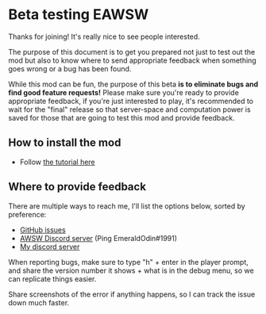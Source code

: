 # Beta testing EAWSW

Thanks for joining! It's really nice to see people interested. 

The purpose of this document is to get you prepared not just to test out the mod but also to know where to send appropriate feedback when something goes wrong or a bug has been found.

While this mod can be fun, the purpose of this beta **is to eliminate bugs and find good feature requests!** Please make sure you're ready to provide appropriate feedback, if you're just interested to play, it's recommended to wait for the "final" release so that server-space and computation power is saved for those that are going to test this mod and provide feedback.

## How to install the mod

- Follow [the tutorial here](./README.md#installation)

## Where to provide feedback

There are multiple ways to reach me, I'll list the options below, sorted by preference:

 - [GitHub issues](https://github.com/peterwilli/Endless-AWSW/issues)
 - [AWSW Discord server](https://discord.gg/Hg5jqT6) (Ping EmeraldOdin#1991)
 - [My discord server](https://discord.gg/SYhaMe4wJv)

 When reporting bugs, make sure to type "h" + enter in the player prompt, and share the version number it shows + what is in the debug menu, so we can replicate things easier.
 
 Share screenshots of the error if anything happens, so I can track the issue down much faster.
